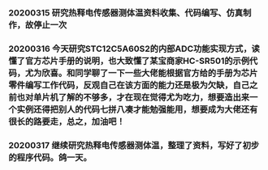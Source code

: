 ### 20200315 研究热释电传感器测体温资料收集、代码编写、仿真制作，故停止一次
### 20200316 今天研究STC12C5A60S2的内部ADC功能实现方式，读懂了官方芯片手册的说明，也大致懂了某宝商家HC-SR501的示例代码，尤为欣喜。和同学聊了一下一些大佬能根据官方给的手册为芯片零件编写工作代码，反观自己在该方面的能力还是极为欠缺，自己之前也对单片机了解的不够多，才在现在觉得尤为吃力，想要造出来一个实例还得把别人的代码七拼八凑才能勉强能用，想要成为大佬还有很长的路要走，总之，加油吧！
### 20200317 继续研究热释电传感器测体温，整理了资料，写好了初步的程序代码。鸽一天。
